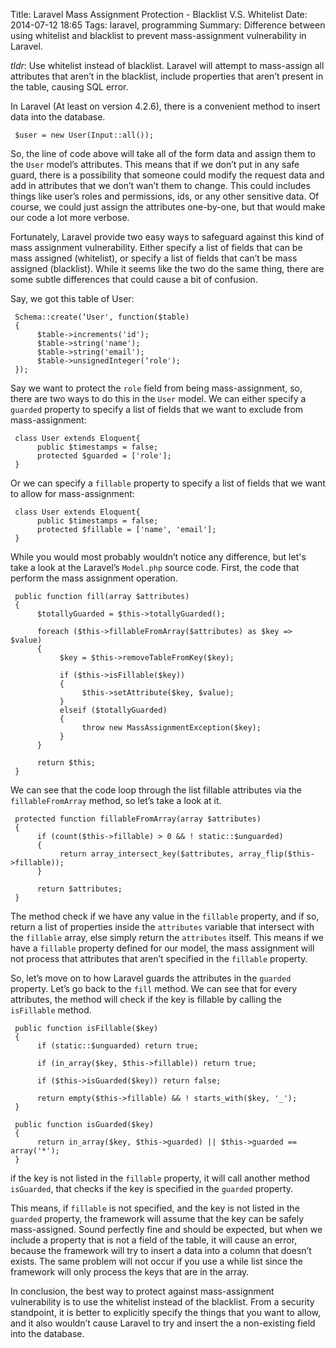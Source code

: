 Title: Laravel Mass Assignment Protection - Blacklist V.S. Whitelist
Date: 2014-07-12 18:65
Tags: laravel, programming
Summary: Difference between using whitelist and blacklist to prevent mass-assignment vulnerability in Laravel.

*tldr*: Use whitelist instead of blacklist. Laravel will attempt to mass-assign all attributes that aren’t in the blacklist, include properties that aren’t present in the table, causing SQL error.

In Laravel (At least on version 4.2.6), there is a convenient method to insert data into the database.

     $user = new User(Input::all());

So, the line of code above will take all of the form data and assign them to the `User` model’s attributes. This means that if we don’t put in any safe guard, there is a possibility that someone could modify the request data and add in attributes that we don’t wan’t them to change. This could includes things like user’s roles and permissions, ids, or any other sensitive data. Of course, we could just assign the attributes one-by-one, but that would make our code a lot more verbose.

Fortunately, Laravel provide two easy ways to safeguard against this kind of mass assignment vulnerability. Either specify a list of fields that can be mass assigned (whitelist), or specify a list of fields that can’t be mass assigned (blacklist). While it seems like the two do the same thing, there are some subtle differences that could cause a bit of confusion.

Say, we got this table of User:

     Schema::create(‘User', function($table)
     {
          $table->increments('id');
          $table->string('name');
          $table->string('email');
          $table->unsignedInteger(‘role');
     });

Say we want to protect the `role` field from being mass-assignment, so, there are two ways to do this in the `User` model. We can either specify a `guarded` property to specify a list of fields that we want to exclude from mass-assignment:

     class User extends Eloquent{
          public $timestamps = false;
          protected $guarded = ['role'];
     }

Or we can specify a `fillable` property to specify a list of fields that we want to allow for mass-assignment:

     class User extends Eloquent{
          public $timestamps = false;
          protected $fillable = ['name', 'email'];
     }

While you would most probably wouldn’t notice any difference, but let's take a look at the Laravel’s `Model.php` source code. First, the code that perform the mass assignment operation.

     public function fill(array $attributes)
     {
          $totallyGuarded = $this->totallyGuarded();

          foreach ($this->fillableFromArray($attributes) as $key => $value)
          {
               $key = $this->removeTableFromKey($key);

               if ($this->isFillable($key))
               {
                    $this->setAttribute($key, $value);
               }
               elseif ($totallyGuarded)
               {
                    throw new MassAssignmentException($key);
               }
          }

          return $this;
     }

We can see that the code loop through the list fillable attributes via the `fillableFromArray` method, so let’s take a look at it.

     protected function fillableFromArray(array $attributes)
     {
          if (count($this->fillable) > 0 && ! static::$unguarded)
          {
               return array_intersect_key($attributes, array_flip($this->fillable));
          }

          return $attributes;
     }

The method check if we have any value in the `fillable` property, and if so, return a list of properties inside the `attributes` variable that intersect with the `fillable` array, else simply return the `attributes` itself. This means if we have a `fillable` property defined for our model, the mass assignment will not process that attributes that aren’t specified in the `fillable` property.

So, let’s move on to how Laravel guards the attributes in the `guarded` property. Let’s go back to the `fill` method. We can see that for every attributes, the method will check if the key is fillable by calling the `isFillable` method.

     public function isFillable($key)
     {
          if (static::$unguarded) return true;

          if (in_array($key, $this->fillable)) return true;

          if ($this->isGuarded($key)) return false;

          return empty($this->fillable) && ! starts_with($key, '_');
     }

     public function isGuarded($key)
     {
          return in_array($key, $this->guarded) || $this->guarded == array('*');
     }

if the key is not listed in the `fillable` property,  it will call another method `isGuarded`, that checks if the key is specified in the `guarded` property.

This means, if `fillable` is not specified, and the key is not listed in the `guarded` property, the framework will assume that the key can be safely mass-assigned. Sound perfectly fine and should be expected, but when we include a property that is not a field of the table, it will cause an error, because the framework will try to insert a data into a column that doesn’t exists. The same problem will not occur if you use a while list since the framework will only process the keys that are in the array.

In conclusion, the best way to protect against mass-assignment vulnerability is to use the whitelist instead of the blacklist. From a security standpoint, it is better to explicitly specify the things that you want to allow, and it also wouldn’t cause Laravel to try and insert the a non-existing field into the database.